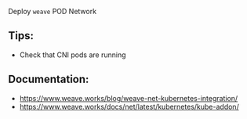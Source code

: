 
Deploy `weave` POD Network

## Tips:
- Check that CNI pods are running

## Documentation:
- https://www.weave.works/blog/weave-net-kubernetes-integration/
- https://www.weave.works/docs/net/latest/kubernetes/kube-addon/
